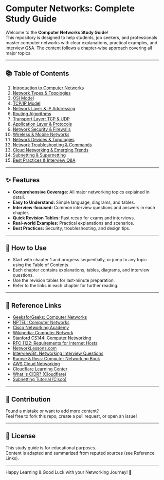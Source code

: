 # Computer Networks: Complete Study Guide

Welcome to the **Computer Networks Study Guide**!  
This repository is designed to help students, job seekers, and professionals master computer networks with clear explanations, practical examples, and interview Q&A. The content follows a chapter-wise approach covering all major topics.

---

## 📚 Table of Contents

1. [Introduction to Computer Networks](./01_Introduction_to_Computer_Networks.md)
2. [Network Types & Topologies](./02_Network_Types_and_Topologies.md)
3. [OSI Model](./03_OSI_Model.md)
4. [TCP/IP Model](./04_TCP_IP_Model.md)
5. [Network Layer & IP Addressing](./05_Network_Layer_and_IP_Addressing.md)
6. [Routing Algorithms](./06_Routing_Algorithms.md)
7. [Transport Layer: TCP & UDP](./07_Transport_Layer.md)
8. [Application Layer & Protocols](./08_Application_Layer_and_Protocols.md)
9. [Network Security & Firewalls](./09_Network_Security_and_Firewalls.md)
10. [Wireless & Mobile Networks](./10_Wireless_and_Mobile_Networks.md)
11. [Network Devices & Topologies](./11_Network_Devices_and_Topologies.md)
12. [Network Troubleshooting & Commands](./12_Network_Troubleshooting_and_Commands.md)
13. [Cloud Networking & Emerging Trends](./13_Cloud_Networking_and_Emerging_Trends.md)
14. [Subnetting & Supernetting](./14_Subnetting_and_Supernetting.md)
15. [Best Practices & Interview Q&A](./15_Best_Practices_and_Interview_QA.md)

---

## ✨ Features

- **Comprehensive Coverage:** All major networking topics explained in detail.
- **Easy to Understand:** Simple language, diagrams, and tables.
- **Interview-focused:** Common interview questions and answers in each chapter.
- **Quick Revision Tables:** Fast recap for exams and interviews.
- **Real-world Examples:** Practical explanations and scenarios.
- **Best Practices:** Security, troubleshooting, and design tips.

---

## 📖 How to Use

- Start with chapter 1 and progress sequentially, or jump to any topic using the Table of Contents.
- Each chapter contains explanations, tables, diagrams, and interview questions.
- Use the revision tables for last-minute preparation.
- Refer to the links in each chapter for further reading.

---

## 🔗 Reference Links

- [GeeksforGeeks: Computer Networks](https://www.geeksforgeeks.org/computer-network-tutorials/)
- [NPTEL: Computer Networks](https://nptel.ac.in/courses/106/105/106105081/)
- [Cisco Networking Academy](https://www.netacad.com/courses/networking)
- [Wikipedia: Computer Network](https://en.wikipedia.org/wiki/Computer_network)
- [Stanford CS144: Computer Networking](https://web.stanford.edu/class/cs144/)
- [RFC 1122: Requirements for Internet Hosts](https://tools.ietf.org/html/rfc1122)
- [NetworkLessons.com](https://networklessons.com/)
- [InterviewBit: Networking Interview Questions](https://www.interviewbit.com/networking-interview-questions/)
- [Kurose & Ross: Computer Networking Book](https://booksite.elsevier.com/9780123850591/)
- [AWS Cloud Networking](https://aws.amazon.com/networking/)
- [Cloudflare Learning Center](https://www.cloudflare.com/learning/)
- [What is CIDR? (Cloudflare)](https://www.cloudflare.com/learning/network-layer/what-is-cidr/)
- [Subnetting Tutorial (Cisco)](https://www.cisco.com/c/en/us/support/docs/ip/routing-information-protocol-rip/13788-3.html)

---

## 📝 Contribution

Found a mistake or want to add more content?  
Feel free to fork this repo, create a pull request, or open an issue!

---

## 📢 License

This study guide is for educational purposes.  
Content is adapted and summarized from reputed sources (see Reference Links).

---

Happy Learning & Good Luck with your Networking Journey! 🚀
